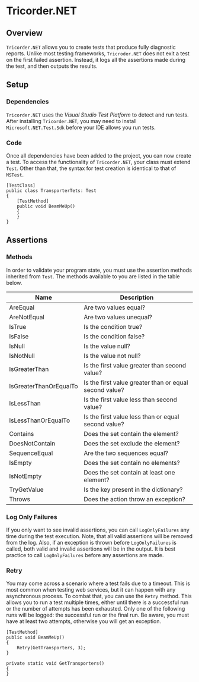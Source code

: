 # Tricorder.NET

## Overview
`Tricorder.NET` allows you to create tests that produce fully diagnostic reports.  Unlike most testing frameworks, `Tricroder.NET` does not exit a test on the first failed assertion.  Instead, it logs all the assertions made during the test, and then outputs the results.

## Setup

### Dependencies

`Tricorder.NET` uses the *Visual Studio Test Platform* to detect and run tests.  After installing `Tricorder.NET`, you may need to install `Microsoft.NET.Test.Sdk` before your IDE allows you run tests.

### Code

Once all dependencies have been added to the project, you can now create a test.  To access the functionality of `Tricorder.NET`, your class must extend `Test`.  Other than that, the syntax for test creation is identical to that of `MSTest`.

    [TestClass]  
    public class TransporterTets: Test  
    {  
        [TestMethod]  
        public void BeamMeUp()  
        {  
        }  
    }
## Assertions

### Methods
In order to validate your program state, you must use the assertion methods inherited from `Test`.   The methods available to you are listed in the table below.

| Name                   | Description                                            |
|------------------------|--------------------------------------------------------|
| AreEqual               | Are two values equal?                                  |
| AreNotEqual            | Are two values unequal?                                |
| IsTrue                 | Is the condition true?                                 |
| IsFalse                | Is the condition false?                                |
| IsNull                 | Is the value null?                                     |
| IsNotNull              | Is the value not null?                                 |
| IsGreaterThan          | Is the first value greater than second value?          |
| IsGreaterThanOrEqualTo | Is the first value greater than or equal second value? |
| IsLessThan             | Is the first value less than second value?             |
| IsLessThanOrEqualTo    | Is the first value less than or equal second value?    |
| Contains               | Does the set contain the element?                      |
| DoesNotContain         | Does the set exclude the element?                      |
| SequenceEqual          | Are the two sequences equal?                           |
| IsEmpty                | Does the set contain no elements?                      |
| IsNotEmpty             | Does the set contain at least one element?             |
| TryGetValue            | Is the key present in the dictionary?                  |
| Throws                 | Does the action throw an exception?                    |

### Log Only Failures
If you only want to see invalid assertions, you can call `LogOnlyFailures` any time during the test execution.  Note, that all valid assertions will be removed from the log.  Also, if an exception is thrown before `LogOnlyFailures` is called, both valid and invalid assertions will be in the output.  It is best practice to call `LogOnlyFailures` before any assertions are made.

### Retry
You may come across a scenario where a test fails due to a timeout.  This is most common when testing web services, but it can happen with any asynchronous process.  To combat that, you can use the `Retry` method.  This allows you to run a test multiple times, either until there is a successful run or the number of attempts has been exhausted.  Only one of the following runs will be logged: the successful run or the final run. Be aware, you must have at least two attempts, otherwise you will get an exception.

    [TestMethod]  
    public void BeamMeUp()  
    {  
        Retry(GetTransporters, 3);  
    }  
      
    private static void GetTransporters()  
    {  
    }
